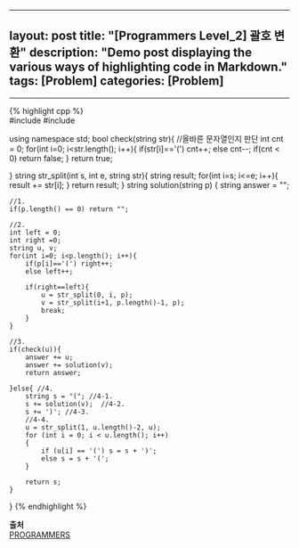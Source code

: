 
---
layout: post
title: "[Programmers Level_2] 괄호 변환"
description: "Demo post displaying the various ways of highlighting code in Markdown."
tags: [Problem]
categories: [Problem]
---
------------------------------------------------------------------------------------------------------------
{% highlight cpp %}  
#include <string>
#include <vector>

using namespace std;
bool check(string str){ //올바른 문자열인지 판단
    int cnt = 0;
    for(int i=0; i<str.length(); i++){
        if(str[i]=='(') cnt++;
        else cnt--;
        if(cnt < 0) return false;
    }
    return true;
    
}
string str_split(int s, int e, string str){
    string result;
    for(int i=s; i<=e; i++){
        result += str[i];
    }
    return result;
}
string solution(string p) {
    string answer = "";

    //1.
    if(p.length() == 0) return "";
    
    //2.
    int left = 0;
    int right =0;
    string u, v;
    for(int i=0; i<p.length(); i++){
        if(p[i]=='(') right++;
        else left++;
        
        if(right==left){
            u = str_split(0, i, p);
            v = str_split(i+1, p.length()-1, p);
            break;
        }
    }
    
    //3.
    if(check(u)){
        answer += u;
        answer += solution(v);
        return answer;
    
    }else{ //4.
        string s = "("; //4-1.
        s += solution(v);  //4-2.
        s += ')'; //4-3.
        //4-4.
        u = str_split(1, u.length()-2, u); 
        for (int i = 0; i < u.length(); i++)
        {
            if (u[i] == '(') s = s + ')';
            else s = s + '(';
        }

        return s;
    }
    
}
{% endhighlight %}  

**출처**<br/>
[PROGRAMMERS](https://programmers.co.kr/learn/courses/30/lessons/60058)
